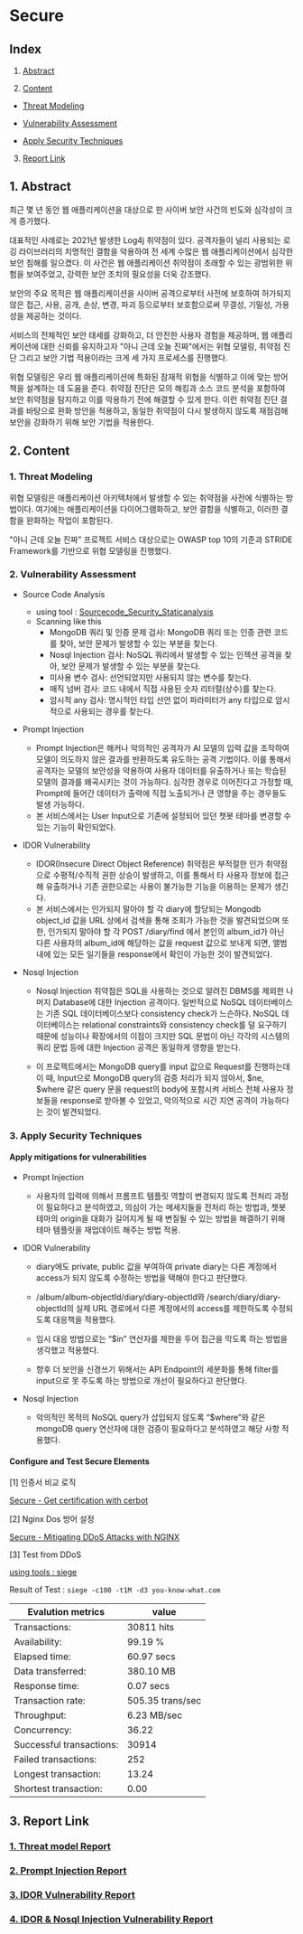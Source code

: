# Secure

## Index

1. [Abstract](#abstract)

2. [Content](#content)

- [Threat Modeling](#1-threat-modeling)

- [Vulnerability Assessment](#2-vulnerability-assessment)

- [Apply Security Techniques](#3-apply-Security-Techniques)

3. [Report Link](#report-link)

## 1. Abstract

최근 몇 년 동안 웹 애플리케이션을 대상으로 한 사이버 보안 사건의 빈도와 심각성이 크게 증가했다.

대표적인 사례로는 2021년 발생한 Log4j 취약점이 있다. 공격자들이 널리 사용되는 로깅 라이브러리의 치명적인 결함을 악용하여 전 세계 수많은 웹 애플리케이션에서 심각한 보안 침해를 일으켰다. 이 사건은 웹 애플리케이션 취약점이 초래할 수 있는 광범위한 위험을 보여주었고, 강력한 보안 조치의 필요성을 더욱 강조했다.

보안의 주요 목적은 웹 애플리케이션을 사이버 공격으로부터 사전에 보호하여 허가되지 않은 접근, 사용, 공개, 손상, 변경, 파괴 등으로부터 보호함으로써 무결성, 기밀성, 가용성을 제공하는 것이다.

서비스의 전체적인 보안 태세를 강화하고, 더 안전한 사용자 경험을 제공하며, 웹 애플리케이션에 대한 신뢰를 유지하고자 "아니 근데 오늘 진짜"에서는 위협 모델링, 취약점 진단 그리고 보안 기법 적용이라는 크게 세 가지 프로세스를 진행했다.

위협 모델링은 우리 웹 애플리케이션에 특화된 잠재적 위협을 식별하고 이에 맞는 방어책을 설계하는 데 도움을 준다. 취약점 진단은 모의 해킹과 소스 코드 분석을 포함하여 보안 취약점을 탐지하고 이를 악용하기 전에 해결할 수 있게 한다. 이런 취약점 진단 결과를 바탕으로 완화 방안을 적용하고, 동일한 취약점이 다시 발생하지 않도록 재점검해 보안을 강화하기 위해 보안 기법을 적용한다.

## 2. Content

### 1. Threat Modeling

위협 모델링은 애플리케이션 아키텍처에서 발생할 수 있는 취약점을 사전에 식별하는 방법이다. 여기에는 애플리케이션을 다이어그램화하고, 보안 결함을 식별하고, 이러한 결함을 완화하는 작업이 포함된다.

"아니 근데 오늘 진짜" 프로젝트 서비스 대상으로는 OWASP top 10의 기준과 STRIDE Framework를 기반으로 위협 모델링을 진행했다.

### 2. Vulnerability Assessment

- Source Code Analysis

  - using tool : [Sourcecode_Security_Staticanalysis](/secure/tools/Sourcecode_Security_Staticanalysis/)
  - Scanning like this
    - MongoDB 쿼리 및 인증 문제 검사: MongoDB 쿼리 또는 인증 관련 코드를 찾아, 보안 문제가 발생할 수 있는 부분을 찾는다.
    - Nosql Injection 검사: NoSQL 쿼리에서 발생할 수 있는 인젝션 공격을 찾아, 보안 문제가 발생할 수 있는 부분을 찾는다.
    - 미사용 변수 검사: 선언되었지만 사용되지 않는 변수를 찾는다.
    - 매직 넘버 검사: 코드 내에서 직접 사용된 숫자 리터럴(상수)를 찾는다.
    - 암시적 any 검사: 명시적인 타입 선언 없이 파라미터가 any 타입으로 암시적으로 사용되는 경우를 찾는다.

- Prompt Injection

  - Prompt Injection은 해커나 악의적인 공격자가 AI 모델의 입력 값을 조작하여 모델이 의도하지 않은 결과를 반환하도록 유도하는 공격 기법이다. 이를 통해서 공격자는 모델의 보안성을 악용하여 사용자 데이터를 유출하거나 또는 학습된 모델의 결과를 왜곡시키는 것이 가능하다. 심각한 경우로 이어진다고 가정할 때, Prompt에 들어간 데이터가 출력에 직접 노출되거나 큰 영향을 주는 경우들도 발생 가능하다.
  - 본 서비스에서는 User Input으로 기존에 설정되어 있던 챗봇 테마를 변경할 수 있는 기능이 확인되었다.

- IDOR Vulnerability

  - IDOR(Insecure Direct Object Reference) 취약점은 부적절한 인가 취약점으로 수평적/수직적 권한 상승이 발생하고, 이를 통해서 타 사용자 정보에 접근해 유출하거나 기존 권한으로는 사용이 불가능한 기능을 이용하는 문제가 생긴다.
  - 본 서비스에서는 인가되지 말아야 할 각 diary에 할당되는 Mongodb object_id 값을 URL 상에서 검색을 통해 조회가 가능한 것을 발견되었으며 또한, 인가되지 말아야 할 각 POST /diary/find 에서 본인의 album_id가 아닌 다른 사용자의 album_id에 해당하는 값을 request 값으로 보내게 되면, 앨범 내에 있는 모든 일기들을 response에서 확인이 가능한 것이 발견되었다.

- Nosql Injection

  - Nosql Injection 취약점은 SQL을 사용하는 것으로 알려진 DBMS를 제외한 나머지 Database에 대한 Injection 공격이다. 일반적으로 NoSQL 데이터베이스는 기존 SQL 데이터베이스보다 consistency check가 느슨하다. NoSQL 데이터베이스는 relational constraints와 consistency check를 덜 요구하기 때문에 성능이나 확장에서의 이점이 크지만 SQL 문법이 아닌 각각의 시스템의 쿼리 문법 등에 대한 Injection 공격은 동일하게 영향을 받는다.

  - 이 프로젝트에서는 MongoDB query를 input 값으로 Request를 진행하는데 이 때, Input으로 MongoDB query의 검증 처리가 되지 않아서, $ne, $where 같은 query 문을 request의 body에 포함시켜 서비스 전체 사용자 정보들을 response로 받아볼 수 있었고, 악의적으로 시간 지연 공격이 가능하다는 것이 발견되었다.

### 3. Apply Security Techniques

#### Apply mitigations for vulnerabilities

- Prompt Injection

  - 사용자의 입력에 의해서 프롬프트 템플릿 역할이 변경되지 않도록 전처리 과정이 필요하다고 분석하였고, 의심이 가는 메세지들을 전처리 하는 방법과, 챗봇 테마의 origin을 대화가 길어지게 될 때 변질될 수 있는 방법을 해결하기 위해 테마 템플릿을 재업데이트 해주는 방법 적용.

- IDOR Vulnerability

  - diary에도 private, public 값을 부여하여 private diary는 다른 계정에서 access가 되지 않도록 수정하는 방법을 택해야 한다고 판단했다.

  - /album/album-objectId/diary/diary-objectId와 /search/diary/diary-objectId의 실제 URL 경로에서 다른 계정에서의 access를 제한하도록 수정되도록 대응책을 적용했다.

  - 임시 대응 방법으로는 “$in” 연산자를 제한을 두어 접근을 막도록 하는 방법을 생각했고 적용했다.

  - 향후 더 보안을 신경쓰기 위해서는 API Endpoint의 세분화를 통해 filter를 input으로 못 주도록 하는 방법으로 개선이 필요하다고 판단했다.

- Nosql Injection
  - 악의적인 목적의 NoSQL query가 삽입되지 않도록 “$where”와 같은 mongoDB query 연산자에 대한 검증이 필요하다고 분석하였고 해당 사항 적용했다.

#### Configure and Test Secure Elements

[1] 인증서 비교 로직

[Secure - Get certification with cerbot](https://github.com/kookmin-sw/capstone-2024-13/pull/35)

[2] Nginx Dos 방어 설정

[Secure - Mitigating DDoS Attacks with NGINX](https://github.com/kookmin-sw/capstone-2024-13/pull/211)

[3] Test from DDoS

[using tools : siege](https://github.com/JoeDog/siege)

Result of Test :
`siege -c100 -t1M -d3 you-know-what.com`

| Evalution metrics        | value            |
| ------------------------ | ---------------- |
| Transactions:            | 30811 hits       |
| Availability:            | 99.19 %          |
| Elapsed time:            | 60.97 secs       |
| Data transferred:        | 380.10 MB        |
| Response time:           | 0.07 secs        |
| Transaction rate:        | 505.35 trans/sec |
| Throughput:              | 6.23 MB/sec      |
| Concurrency:             | 36.22            |
| Successful transactions: | 30914            |
| Failed transactions:     | 252              |
| Longest transaction:     | 13.24            |
| Shortest transaction:    | 0.00             |

## 3. Report Link

### [1. Threat model Report](https://drive.google.com/file/d/1_M_HGPTJpAWiBZSFz0EwUGlkzua3zC6C/view?usp=sharing)

### [2. Prompt Injection Report](https://drive.google.com/file/d/1GaM7Vr_xan0lFXuunMo1kiprSSjJbHqr/view?usp=sharing)

### [3. IDOR Vulnerability Report](https://docs.google.com/document/d/12aGYJWLGO6YeE_dsFN0KugB3qvCrr_uT/edit?usp=sharing&ouid=114149362994510103571&rtpof=true&sd=true)

### [4. IDOR & Nosql Injection Vulnerability Report](https://drive.google.com/file/d/1hplFxoQeR_FSKbp1-79JUZCHUD7Dc944/view?usp=sharing)
